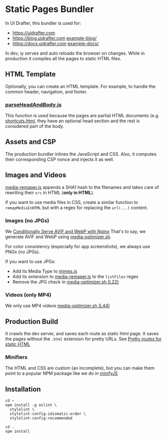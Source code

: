 # Static Pages Bundler

In UI Drafter, this bundler is used for:
- https://uidrafter.com
- https://blog.uidrafter.com [example-blog/](./example-blog)
- https://docs.uidrafter.com [example-docs/](./example-docs)
 
In dev, iy serves and auto reloads the browser on changes. While
in production it compiles all the pages to static HTML files.


## HTML Template
Optionally, you can create an HTML template.
For example, to handle the common header, navigation, and footer.

### [parseHeadAndBody.js](./parseHeadAndBody.js)
This function is used because the pages are partial HTML documents
(e.g. [shortcuts.html](./example-docs/root/shortcuts.html), they have
an optional head section and the rest is considered part of the body.




## Assets and CSP
The production bundler inlines the JavaScript and CSS. Also, it
computes their corresponding CSP nonce and injects it as well.


## Images and Videos
[media-remaper.js](./media-remaper.js) appends a SHA1 hash to the filenames
and takes care of rewriting their `src` in HTML (**only in HTML**).

If you want to use media files in CSS, create a similar function to
`remapMediaInHTML` but with a regex for replacing the `url(...)` content.                         

### Images (no JPGs)
We [Conditionally Serve AVIF and WebP with Nginx](https://blog.uidrafter.com/conditional-avif-for-video-posters)
That's to say, we generate AVIF and WebP using [media-optimizer.sh](./media-optimizer.sh).

For color consistency (especially for app screenshots), we always use PNGs (no JPGs).

If you want to use JPGs:
- Add its Media Type to [mimes.js](./mimes.js)
- Add its extension to [media-remaper.js](./media-remaper.js) to the `listFiles` regex
- Remove the JPG check in [media-optimizer.sh (L22)](./media-optimizer.sh#L22)

### Videos (only MP4)
We only use MP4 videos
[media-optimizer.sh (L44)](./media-optimizer.sh#L44)


## Production Build
It crawls the dev server, and saves each route as static html page.
It saves the pages without the `.html` extension for pretty URLs. 
See [Pretty routes for static HTML](https://blog.uidrafter.com/pretty-routes-for-static-html)

### Minifiers
The HTML and CSS are custom (an incomplete), but you can make them point to a popular 
NPM package like we do in [minifyJS](./minifyJS.js)



## Installation
```shell script
cd ~
npm install -g eslint \
  stylelint \
  stylelint-config-idiomatic-order \
  stylelint-config-recommended 
  
cd .  
npm install
```
